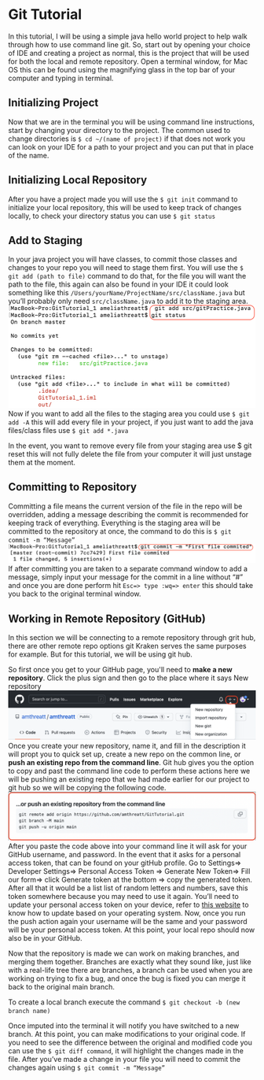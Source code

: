 # Git Tutorial
In this tutorial, I will be using a simple java hello world project to help walk through how to use command line git. So, start out by opening your choice of IDE and creating a project as normal, this is the project that will be used for both the local and remote repository. Open a terminal window, for Mac OS this can be found using the magnifying glass in the top bar of your computer and typing in terminal.  

## Initializing Project
Now that we are in the terminal you will be using command line instructions, start by changing your directory to the project. The common used to change directories is `$ cd ~/(name of project)` if that does not work you can look on your IDE for a path to your project and you can put that in place of the name. 

## Initializing Local Repository
After you have a project made you will use the `$ git init` command to initialize your local repository, this will be used to keep track of changes locally, to check your directory status you can use `$ git status`

## Add to Staging
In your java project you will have classes, to commit those classes and changes to your repo you will need to stage them first. You will use the `$ git add (path to file)` command to do that, for the file you will want the path to the file, this again can also be found in your IDE it could look something like this `/Users/yourName/ProjectName/src/className.java` but you’ll probably only need `src/className.java` to add it to the staging area. 
![](https://github.com/amthreatt/GitTutorial/blob/b7c67564c653513d0d3f80d0a5a507188e68b151/Screen%20Shot%202022-02-12%20at%204.27.12%20PM.png)Now if you want to add all the files to the staging area you could use `$ git add -A` this will add every file in your project, if you just want to add the java files/class files use `$ git add *.java`

In the event, you want to remove every file from your staging area use $ git reset this will not fully delete the file from your computer it will just unstage them at the moment. 

## Committing to Repository
Committing a file means the current version of the file in the repo will be overridden, adding a message describing the commit is recommended for keeping track of everything. Everything is the staging area will be committed to the repository at once, the command to do this is `$ git commit -m “Message”`
![](https://github.com/amthreatt/GitTutorial/blob/b7c67564c653513d0d3f80d0a5a507188e68b151/Screen%20Shot%202022-02-12%20at%204.35.29%20PM.png)
If after committing you are taken to a separate command window to add a message, simply input your message for the commit in a line without “#” and once you are done perform hit `Esc=> type :wq=> enter` this should take you back to the original terminal window. 

## Working in Remote Repository (GitHub)
In this section we will be connecting to a remote repository through grit hub, there are other remote repo options git Kraken serves the same purposes for example. But for this tutorial, we will be using git hub. 

So first once you get to your GitHub page, you'll need to **make a new repository**. Click the plus sign and then go to the place where it says New repository
![](https://github.com/amthreatt/GitTutorial/blob/b7c67564c653513d0d3f80d0a5a507188e68b151/Screen%20Shot%202022-02-12%20at%202.26.24%20PM.png)
Once you create your new repository, name it, and fill in the description it will propt you to quick set up, create a new repo on the common line, or **push an existing repo from the command line**. Git hub gives you the option to copy and past the command line code to perform these actions here we will be pushing an existing repo that we had made earlier for our project to git hub so we will be copying the following code. 
![](https://github.com/amthreatt/GitTutorial/blob/6f761d9b8e9b9d3914ecb92de00d2bca7c619ca4/Screen%20Shot%202022-02-12%20at%206.44.36%20PM.png)
After you paste the code above into your command line it will ask for your GitHub username, and password. In the event that it asks for a personal access token, that can be found on your gitHub profile. Go to Settings=> Developer Settings=> Personal Access Token => Generate New Token=> Fill our form=> click Generate token at the bottom => copy the generated token. After all that it would be a list list of random letters and numbers, save this token somewhere because you may need to use it again. You’ll need to update your personal access token on your device, refer to [this website](https://stackoverflow.com/questions/68775869/support-for-password-authentication-was-removed-please-use-a-personal-access-to) to know how to update based on your operating system. Now, once you run the push action again your username will be the same and your password will be your personal access token. At this point, your local repo should now also be in your GitHub. 

Now that the repository is made we can work on making branches, and merging them together. Branches are exactly what they sound like, just like with a real-life tree there are branches, a branch can be used when you are working on trying to fix a bug, and once the bug is fixed you can merge it back to the original main branch.  

To create a local branch execute the command `$ git checkout -b (new branch name)`

Once imputed into the terminal it will notify you have switched to a new branch. At this point, you can make modifications to your original code. If you need to see the difference between the original and modified code you can use the `$ git diff command`, it will highlight the changes made in the file. After you’ve made a change in your file you will need to commit the changes again using `$ git commit -m “Message”`

